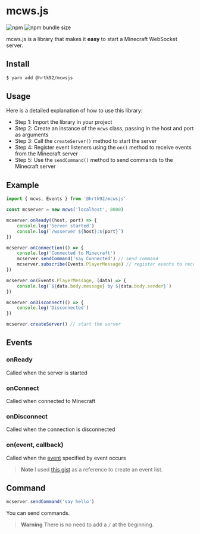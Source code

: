 # mcws.js

![npm](https://img.shields.io/npm/v/@hrtk92/mcwsjs?style=for-the-badge)
![npm bundle size](https://img.shields.io/bundlephobia/min/@hrtk92/mcwsjs?style=for-the-badge)

mcws.js is a library that makes it **easy** to start a Minecraft WebSocket server.

## Install

```sh
$ yarn add @hrtk92/mcwsjs
```

## Usage

Here is a detailed explanation of how to use this library:

- Step 1: Import the library in your project
- Step 2: Create an instance of the `mcws` class, passing in the host and port as arguments
- Step 3: Call the `createServer()` method to start the server
- Step 4: Register event listeners using the `on()` method to receive events from the Minecraft server
- Step 5: Use the `sendCommand()` method to send commands to the Minecraft server

## Example

```js
import { mcws, Events } from '@hrtk92/mcwsjs'

const mcserver = new mcws('localhost', 8000)

mcserver.onReady((host, port) => {
    console.log('Server started')
    console.log(`/wsserver ${host}:${port}`)
})

mcserver.onConnection(() => {
    console.log('Connected to Minecraft')
    mcserver.sendCommand('say Connected') // send command
    mcserver.subscribe(Events.PlayerMessage) // register events to receive
})

mcserver.on(Events.PlayerMessage, (data) => {
    console.log(`${data.body.message} by ${data.body.sender}`)
})

mcserver.onDisconnect(() => {
    console.log('Disconnected')
})

mcserver.createServer() // start the server

```

## Events

### onReady

Called when the server is started

### onConnect

Called when connected to Minecraft

### onDisconnect

Called when the connection is disconnected

### on(event, callback)

Called when the [event](https://github.com/HRTK92/mcwsjs/blob/main/src/events.ts) specified by event occurs

> **Note**
> I used [this gist](https://gist.github.com/jocopa3/5f718f4198f1ea91a37e3a9da468675c#file-mcpe-w10-event-names) as a reference to create an event list.

## Command

```ts
mcserver.sendCommand('say hello')
```

You can send commands.

> **Warning**
> There is no need to add a `/` at the beginning.
